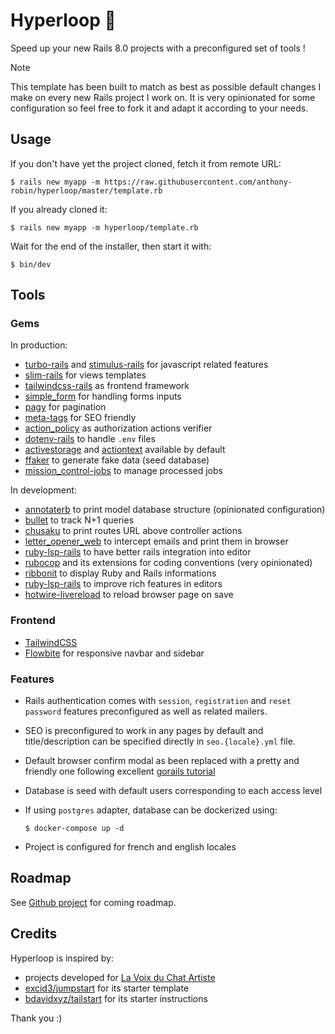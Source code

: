 # Hyperloop 🚄

Speed up your new Rails 8.0 projects with a preconfigured set of tools !

> [!NOTE]
> This template has been built to match as best as possible default changes I make on every new Rails project I work on. It is very opinionated for some configuration so feel free to fork it and adapt it according to your needs.

## Usage

If you don't have yet the project cloned, fetch it from remote URL:

```shell
$ rails new myapp -m https://raw.githubusercontent.com/anthony-robin/hyperloop/master/template.rb
```

If you already cloned it:

```shell
$ rails new myapp -m hyperloop/template.rb
```

Wait for the end of the installer, then start it with:

```shell
$ bin/dev
```

## Tools

### Gems

In production:

- [turbo-rails](https://github.com/hotwired/turbo-rails) and [stimulus-rails]() for javascript related features
- [slim-rails](https://github.com/slim-template/slim-rails) for views templates
- [tailwindcss-rails](https://github.com/rails/tailwindcss-rails) as frontend framework
- [simple_form](https://github.com/heartcombo/simple_form/) for handling forms inputs
- [pagy](https://github.com/ddnexus/pagy) for pagination
- [meta-tags](https://github.com/kpumuk/meta-tags) for SEO friendly
- [action_policy](https://github.com/palkan/action_policy) as authorization actions verifier
- [dotenv-rails](https://github.com/bkeepers/dotenv) to handle `.env` files
- [activestorage](https://github.com/rails/rails/tree/main/activestorage) and [actiontext](https://github.com/rails/rails/tree/main/actiontext) available by default
- [ffaker](https://github.com/ffaker/ffaker) to generate fake data (seed database)
- [mission_control-jobs](https://github.com/rails/mission_control-jobs) to manage processed jobs

In development:

- [annotaterb](https://github.com/drwl/annotaterb) to print model database structure (opinionated configuration)
- [bullet](https://github.com/flyerhzm/bullet) to track N+1 queries
- [chusaku](https://github.com/nshki/chusaku) to print routes URL above controller actions
- [letter_opener_web](https://github.com/fgrehm/letter_opener_web) to intercept emails and print them in browser
- [ruby-lsp-rails](https://github.com/Shopify/ruby-lsp-rails) to have better rails integration into editor
- [rubocop](https://github.com/rubocop/rubocop) and its extensions for coding conventions (very opinionated)
- [ribbonit](https://github.com/anthony-robin/ribbonit) to display Ruby and Rails informations
- [ruby-lsp-rails](https://github.com/Shopify/ruby-lsp-rails) to improve rich features in editors
- [hotwire-livereload](https://github.com/kirillplatonov/hotwire-livereload) to reload browser page on save

### Frontend

- [TailwindCSS](https://tailwindcss.com/)
- [Flowbite](https://flowbite.com/) for responsive navbar and sidebar

### Features

- Rails authentication comes with `session`, `registration` and `reset password` features preconfigured as well as related mailers.
- SEO is preconfigured to work in any pages by default and title/description can be specified directly in `seo.{locale}.yml` file.
- Default browser confirm modal as been replaced with a pretty and friendly one following excellent [gorails tutorial](https://gorails.com/episodes/custom-hotwire-turbo-confirm-modals)
- Database is seed with default users corresponding to each access level
- If using `postgres` adapter, database can be dockerized using:

  ```shell
  $ docker-compose up -d
  ```

- Project is configured for french and english locales

## Roadmap

See [Github project](https://github.com/users/anthony-robin/projects/2) for coming roadmap.

## Credits

Hyperloop is inspired by:

- projects developed for [La Voix du Chat Artiste](https://github.com/La-Voix-du-chat-artiste/)
- [excid3/jumpstart](https://github.com/excid3/jumpstart) for its starter template
- [bdavidxyz/tailstart](https://github.com/bdavidxyz/tailstart) for its starter instructions

Thank you :)

